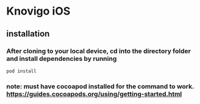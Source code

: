 # Knovigo iOS

## installation
### After cloning to your local device, cd into the directory folder and install dependencies by running 
``` pod install ```
### note: must have cocoapod installed for the command to work. https://guides.cocoapods.org/using/getting-started.html


